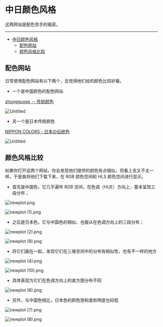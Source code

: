 # 中日颜色风格

这两网站是配色苦手的福音。

---
- [中日颜色风格](#中日颜色风格)
  - [配色网站](#配色网站)
  - [颜色风格比较](#颜色风格比较)

## 配色网站

日常使用配色网站有以下两个，总觉得他们给的颜色比较好看。

- 一个是中国颜色的配色网站

[zhongguose － 传统颜色](http://zhongguose.com/#manjianghong "zhongguose － 传统颜色")

![Untitled](%E4%B8%AD%E6%97%A5%E9%A2%9C%E8%89%B2%E9%A3%8E%E6%A0%BC%2037e6566f55a0428685c341086dc973bc/Untitled.png)

- 另一个是日本传统颜色

[NIPPON COLORS - 日本の伝統色](https://nipponcolors.com/ "NIPPON COLORS - 日本の伝統色")

![Untitled](%E4%B8%AD%E6%97%A5%E9%A2%9C%E8%89%B2%E9%A3%8E%E6%A0%BC%2037e6566f55a0428685c341086dc973bc/Untitled%201.png)

## 颜色风格比较

如果你打开这两个网站，你会发现他们提供的颜色有点相似，但看上去又不太一样。于是我将他们下载下来，在 RGB 颜色空间和 HLS 颜色空间进行显示。

- 首先是中国色，它几乎遍布 RGB 空间，在色调（HUE）方向上，基本呈现三段分布；

![newplot.png](%E4%B8%AD%E6%97%A5%E9%A2%9C%E8%89%B2%E9%A3%8E%E6%A0%BC%2037e6566f55a0428685c341086dc973bc/newplot.png)

![newplot (1).png](%E4%B8%AD%E6%97%A5%E9%A2%9C%E8%89%B2%E9%A3%8E%E6%A0%BC%2037e6566f55a0428685c341086dc973bc/newplot_(1).png)

- 之后是日本色，它与中国色的相似，也服从在色调方向上的三段分布；

![newplot (2).png](%E4%B8%AD%E6%97%A5%E9%A2%9C%E8%89%B2%E9%A3%8E%E6%A0%BC%2037e6566f55a0428685c341086dc973bc/newplot_(2).png)

![newplot (9).png](%E4%B8%AD%E6%97%A5%E9%A2%9C%E8%89%B2%E9%A3%8E%E6%A0%BC%2037e6566f55a0428685c341086dc973bc/newplot_(9).png)

- 将它们画在一起，发现它们在三维空间中的分布有相似性，也有不一样的地方

![newplot (4).png](%E4%B8%AD%E6%97%A5%E9%A2%9C%E8%89%B2%E9%A3%8E%E6%A0%BC%2037e6566f55a0428685c341086dc973bc/newplot_(4).png)

![newplot (10).png](%E4%B8%AD%E6%97%A5%E9%A2%9C%E8%89%B2%E9%A3%8E%E6%A0%BC%2037e6566f55a0428685c341086dc973bc/newplot_(10).png)

- 具体表现为它们在色调方向上的直方图分布不同

![newplot (6).png](%E4%B8%AD%E6%97%A5%E9%A2%9C%E8%89%B2%E9%A3%8E%E6%A0%BC%2037e6566f55a0428685c341086dc973bc/newplot_(6).png)

- 另外，与中国色相比，日本色的颜色饱和度和明度也较低

![newplot (7).png](%E4%B8%AD%E6%97%A5%E9%A2%9C%E8%89%B2%E9%A3%8E%E6%A0%BC%2037e6566f55a0428685c341086dc973bc/newplot_(7).png)

![newplot (8).png](%E4%B8%AD%E6%97%A5%E9%A2%9C%E8%89%B2%E9%A3%8E%E6%A0%BC%2037e6566f55a0428685c341086dc973bc/newplot_(8).png)